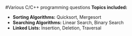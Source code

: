 #Various C/C++ programming questions 
<b>Topics included:</b><br>
- <b>Sorting Algorithms:</b> Quicksort, Mergesort
- <b>Searching Algorithms:</b> Linear Search, Binary Search
- <b>Linked Lists:</b> Insertion, Deletion, Traversal
